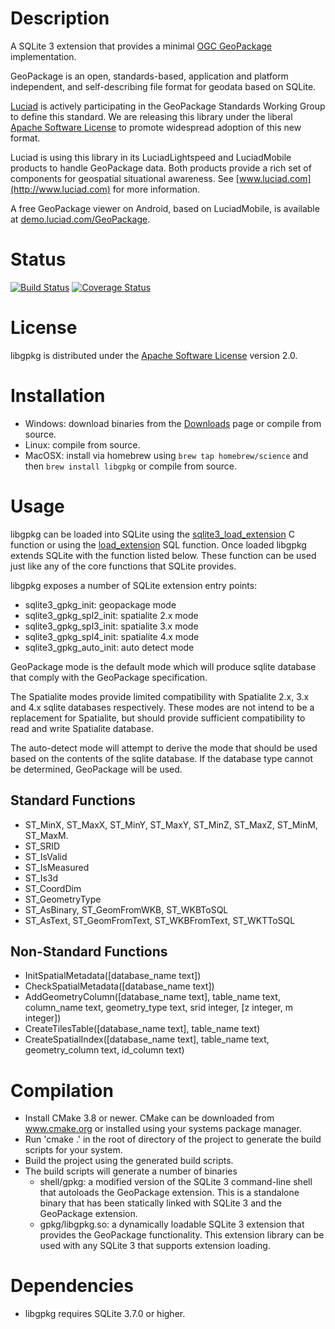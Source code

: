 # Description
A SQLite 3 extension that provides a minimal [OGC GeoPackage](http://www.ogcnetwork.net/geopackage) implementation.

GeoPackage is an open, standards-based, application and platform independent, and self-describing file format for
geodata based on SQLite.

[Luciad](http://www.luciad.com) is actively participating in the GeoPackage Standards Working Group to define this
standard. We are releasing this library under the liberal [Apache Software License](https://www.apache.org/licenses/LICENSE-2.0)
to promote widespread adoption of this new format.

Luciad is using this library in its LuciadLightspeed and LuciadMobile products to handle GeoPackage data. Both products
provide a rich set of components for geospatial situational awareness. See [www.luciad.com](http://www.luciad.com) for
more information.

A free GeoPackage viewer on Android, based on LuciadMobile, is available at [demo.luciad.com/GeoPackage](http://demo.luciad.com/GeoPackage/).

# Status
[![Build Status](https://travis-ci.org/luciad/libgpkg.png?branch=master)](https://travis-ci.org/luciad/libgpkg)
[![Coverage Status](https://coveralls.io/repos/luciad/libgpkg/badge.png?branch=master)](https://coveralls.io/r/luciad/libgpkg?branch=master)

# License
libgpkg is distributed under the [Apache Software License](https://www.apache.org/licenses/LICENSE-2.0) version 2.0.

# Installation

- Windows: download binaries from the [Downloads](downloads) page or compile from source.
- Linux: compile from source.
- MacOSX: install via homebrew using `brew tap homebrew/science` and then `brew install libgpkg` or compile from source.

# Usage
libgpkg can be loaded into SQLite using the [sqlite3\_load\_extension](http://sqlite.org/c3ref/load_extension.html) C
function or using the [load\_extension](http://sqlite.org/lang_corefunc.html#load_extension) SQL function. Once loaded
libgpkg extends SQLite with the function listed below. These function can be used just like any of the core functions
that SQLite provides.

libgpkg exposes a number of SQLite extension entry points:

- sqlite3_gpkg_init: geopackage mode
- sqlite3_gpkg_spl2_init: spatialite 2.x mode
- sqlite3_gpkg_spl3_init: spatialite 3.x mode
- sqlite3_gpkg_spl4_init: spatialite 4.x mode
- sqlite3_gpkg_auto_init: auto detect mode

GeoPackage mode is the default mode which will produce sqlite database that comply with the GeoPackage specification.

The Spatialite modes provide limited compatibility with Spatialite 2.x, 3.x and 4.x sqlite databases respectively. These
modes are not intend to be a replacement for Spatialite, but should provide sufficient compatibility to read and write
Spatialite database.

The auto-detect mode will attempt to derive the mode that should be used based on the contents of the sqlite database.
If the database type cannot be determined, GeoPackage will be used.

## Standard Functions
- ST\_MinX, ST\_MaxX, ST\_MinY, ST\_MaxY, ST\_MinZ, ST\_MaxZ, ST\_MinM, ST\_MaxM.
- ST\_SRID
- ST\_IsValid
- ST\_IsMeasured
- ST\_Is3d
- ST\_CoordDim
- ST\_GeometryType
- ST\_AsBinary, ST\_GeomFromWKB, ST\_WKBToSQL
- ST\_AsText, ST\_GeomFromText, ST\_WKBFromText, ST\_WKTToSQL

## Non-Standard Functions

- InitSpatialMetadata([database_name text])
- CheckSpatialMetadata([database_name text])
- AddGeometryColumn([database_name text], table_name text, column_name text, geometry_type text, srid integer, [z integer, m integer])
- CreateTilesTable([database_name  text], table_name text)
- CreateSpatialIndex([database_name text], table_name text, geometry_column text, id_column text)

# Compilation

- Install CMake 3.8 or newer. CMake can be downloaded from www.cmake.org or installed using
  your systems package manager.
- Run 'cmake .' in the root of directory of the project to generate the build scripts for your system.
- Build the project using the generated build scripts.
- The build scripts will generate a number of binaries
    - shell/gpkg: a modified version of the SQLite 3 command-line shell that autoloads the GeoPackage extension. This is a standalone binary that has been statically linked with SQLite 3 and the GeoPackage extension.
    - gpkg/libgpkg.so: a dynamically loadable SQLite 3 extension that provides the GeoPackage functionality. This extension library can be used with any SQLite 3 that supports extension loading.

# Dependencies

- libgpkg requires SQLite 3.7.0 or higher.